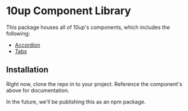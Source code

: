 # 10up Component Library

This package houses all of 10up's components, which includes the following:

* [Accordion](https://github.com/10up/component-accordion)
* [Tabs](https://github.com/10up/component-tabs)

## Installation

Right now, clone the repo in to your project. Reference the component's above for documentation.

In the future, we'll be publishing this as an npm package.